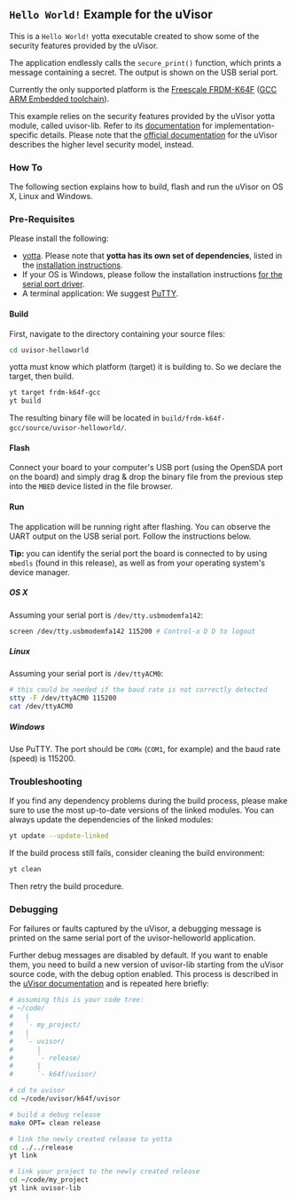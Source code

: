 ## `Hello World!` Example for the uVisor

This is a `Hello World!` yotta executable created to show some of the security features provided by the uVisor.

The application endlessly calls the `secure_print()` function, which prints a message containing a secret. The output is shown on the USB serial port.

Currently the only supported platform is the [Freescale FRDM-K64F](http://developer.mbed.org/platforms/FRDM-K64F/) ([GCC ARM Embedded toolchain](https://launchpad.net/gcc-arm-embedded)).

This example relies on the security features provided by the uVisor yotta module, called uvisor-lib. Refer to its [documentation](https://github.com/ARMmbed/uvisor-lib-private) for implementation-specific details. Please note that the [official documentation](https://github.com/ARMmbed/uvisor-private) for the uVisor describes the higher level security model, instead.

### How To

The following section explains how to build, flash and run the uVisor on OS X, Linux and Windows.

### Pre-Requisites

Please install the following:

* [yotta](https://github.com/ARMmbed/yotta). Please note that **yotta has its own set of dependencies**, listed in the [installation instructions](http://armmbed.github.io/yotta/#installing-on-windows).
* If your OS is Windows, please follow the installation instructions [for the serial port driver](https://developer.mbed.org/handbook/Windows-serial-configuration).
* A terminal application: We suggest [PuTTY](http://www.chiark.greenend.org.uk/~sgtatham/putty/download.html).

#### Build

First, navigate to the directory containing your source files:

```bash
cd uvisor-helloworld
```

yotta must know which platform (target) it is building to. So we declare the target, then build.

```bash
yt target frdm-k64f-gcc
yt build
```

The resulting binary file will be located in
`build/frdm-k64f-gcc/source/uvisor-helloworld/`.

#### Flash

Connect your board to your computer's USB port (using the OpenSDA port on the board) and simply drag & drop the binary file from the previous step into the `MBED` device listed in the file browser.

#### Run

The application will be running right after flashing. You can observe the UART output on the USB serial port. Follow the instructions below.

**Tip:** you can identify the serial port the board is connected to by using ``mbedls`` (found in this release), as well as from your operating system's device manager.

##### **OS X**

Assuming your serial port is `/dev/tty.usbmodemfa142`:

```bash
screen /dev/tty.usbmodemfa142 115200 # Control-a D D to logout
```

##### **Linux**

Assuming your serial port is `/dev/ttyACM0`:

```bash
# this could be needed if the baud rate is not correctly detected
stty -F /dev/ttyACM0 115200
cat /dev/ttyACM0
```

##### **Windows**

Use PuTTY. The port should be `COMx` (`COM1`, for example) and the baud rate (speed) is 115200.

### Troubleshooting

If you find any dependency problems during the build process, please make sure to use the most up-to-date versions of the linked modules. You can always update the dependencies of the linked modules:

```bash
yt update --update-linked
```
If the build process still fails, consider cleaning the build environment:

```bash
yt clean
```
Then retry the build procedure.

### Debugging

For failures or faults captured by the uVisor, a debugging message is printed on the same serial port of the uvisor-helloworld application.

Further debug messages are disabled by default. If you want to enable them, you need to build a new version of uvisor-lib starting from the uVisor source code, with the debug option enabled. This process is described in the [uVisor documentation](https://github.com/ARMmbed/uvisor-private) and is repeated here briefly:

```bash
# assuming this is your code tree:
# ~/code/
#   |
#   `- my_project/
#   |
#   `- uvisor/
#      |
#      `- release/
#      |
#      `- k64f/uvisor/

# cd to uvisor
cd ~/code/uvisor/k64f/uvisor

# build a debug release
make OPT= clean release

# link the newly created release to yotta
cd ../../release
yt link

# link your project to the newly created release
cd ~/code/my_project
yt link uvisor-lib
```
